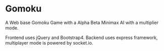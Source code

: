 # Gomoku
 A Web base Gomoku Game with a Alpha Beta Minimax AI with a multiplier mode.

 Frontend uses jQuery and Bootstrap4.
 Backend uses express framework, multiplayer mode is powered by socket.io.
